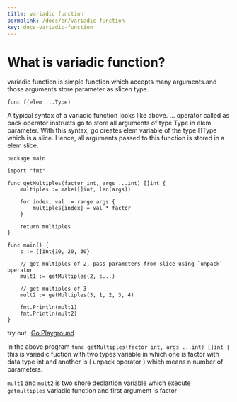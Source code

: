 ```yaml
---
title: variadic function
permalink: /docs/en/variadic-function
key: docs-variadic-function
---
```


# What is variadic function?

variadic function is simple function which accepts many arguments.and those arguments store parameter as slicen type.

```
func f(elem ...Type) 
```

A typical syntax of a variadic function looks like above. ... operator called as pack operator instructs go to store all arguments of type Type in elem parameter. With this syntax, go creates elem variable of the type []Type which is a slice. 
Hence, all arguments passed to this function is stored in a elem slice.


```
package main

import "fmt"

func getMultiples(factor int, args ...int) []int {
	multiples := make([]int, len(args))

	for index, val := range args {
		multiples[index] = val * factor
	}

	return multiples
}

func main() {
	s := []int{10, 20, 30}

	// get multiples of 2, pass parameters from slice using `unpack` operator
	mult1 := getMultiples(2, s...)

	// get multiples of 3
	mult2 := getMultiples(3, 1, 2, 3, 4)

	fmt.Println(mult1)
	fmt.Println(mult2)
}

```
try out -[Go Playground](https://play.golang.org/p/BgU6H9orhrn)

in the above program `func getMultiples(factor int, args ...int) []int {` this is variadic fuction with two types 
variable in which one is factor with data type int and another is ( unpack operator ) which means n number of parameters.

`mult1` and `mult2` is two shore declartion variable which execute `getmultiples` variadic function and first argument is factor 

